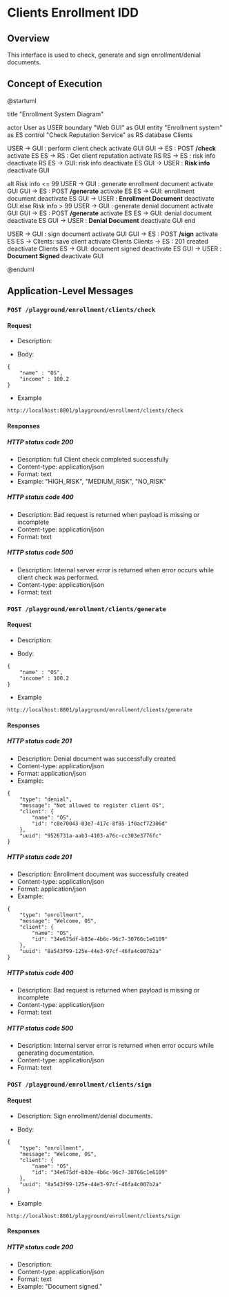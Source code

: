 # Clients Enrollment IDD

## Overview
This interface is used to check, generate and sign enrollment/denial documents.

## Concept of Execution

@startuml

title "Enrollment System Diagram"

actor User as USER
boundary "Web GUI" as GUI
entity "Enrollment system" as ES
control "Check Reputation Service" as RS
database Clients

USER -> GUI : perform client check
  activate GUI
  GUI -> ES : POST **/check**
  activate ES
    ES -> RS : Get client reputation
    activate RS
    RS -> ES : risk info
    deactivate RS
  ES -> GUI: risk info
deactivate ES
GUI -> USER : **Risk info**
deactivate GUI


alt Risk info <= 99
USER -> GUI : generate enrollment document
  activate GUI
  GUI -> ES : POST **/generate**
  activate ES
  ES -> GUI: enrollment document
deactivate ES
GUI -> USER : **Enrollment Document**
deactivate GUI
else Risk info > 99
USER -> GUI : generate denial document
  activate GUI
  GUI -> ES : POST **/generate**
  activate ES
  ES -> GUI: denial document
deactivate ES
GUI -> USER : **Denial Document**
deactivate GUI
end

USER -> GUI : sign document
  activate GUI
  GUI -> ES : POST **/sign**
  activate ES
    ES -> Clients: save client
    activate Clients
    Clients -> ES : 201 created
    deactivate Clients
    ES -> GUI: document signed
deactivate ES
GUI -> USER : **Document Signed**
deactivate GUI


@enduml


## Application-Level Messages

### `POST /playground/enrollment/clients/check`

#### Request

* Description: 

* Body:
~~~
{
    "name" : "OS",
    "income" : 100.2
}
~~~

* Example
~~~
http://localhost:8801/playground/enrollment/clients/check
~~~

#### Responses

##### HTTP status code 200

* Description: full Client check completed successfully
* Content-type: application/json
* Format: text
* Example: "HIGH_RISK", "MEDIUM_RISK", "NO_RISK"


##### HTTP status code 400

* Description: Bad request is returned when payload is missing or incomplete
* Content-type: application/json
* Format: text


##### HTTP status code 500

* Description: Internal server error is returned when error occurs while client check was performed. 
* Content-type: application/json
* Format: text


### `POST /playground/enrollment/clients/generate`

#### Request

* Description: 

* Body:

~~~
{
    "name" : "OS",
    "income" : 100.2
}
~~~

* Example

~~~
http://localhost:8801/playground/enrollment/clients/generate
~~~


#### Responses

##### HTTP status code 201

* Description: Denial document was successfully created 
* Content-type: application/json
* Format: application/json
* Example: 

~~~
{
    "type": "denial",
    "message": "Not allowed to register client OS",
    "client": {
        "name": "OS",
        "id": "c8e70043-03e7-417c-8f85-1f0acf72306d"
    },
    "uuid": "9526731a-aab3-4103-a76c-cc303e3776fc"
}
~~~

##### HTTP status code 201

* Description: Enrollment document was successfully created 
* Content-type: application/json
* Format: application/json
* Example: 

~~~
{
    "type": "enrollment",
    "message": "Welcome, OS",
    "client": {
        "name": "OS",
        "id": "34e675df-b83e-4b6c-96c7-30766c1e6109"
    },
    "uuid": "8a543f99-125e-44e3-97cf-46fa4c007b2a"
}
~~~


##### HTTP status code 400

* Description: Bad request is returned when payload is missing or incomplete
* Content-type: application/json
* Format: text


##### HTTP status code 500

* Description: Internal server error is returned when error occurs while generating documentation. 
* Content-type: application/json
* Format: text


### `POST /playground/enrollment/clients/sign`

#### Request

* Description: Sign enrollment/denial documents.

* Body:
~~~
{
    "type": "enrollment",
    "message": "Welcome, OS",
    "client": {
        "name": "OS",
        "id": "34e675df-b83e-4b6c-96c7-30766c1e6109"
    },
    "uuid": "8a543f99-125e-44e3-97cf-46fa4c007b2a"
}
~~~

* Example
~~~
http://localhost:8801/playground/enrollment/clients/sign
~~~


#### Responses

##### HTTP status code 200

* Description: 
* Content-type: application/json
* Format: text
* Example: "Document signed."
